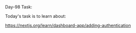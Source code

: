Day-98 Task:

Today's task is to learn about:

https://nextjs.org/learn/dashboard-app/adding-authentication